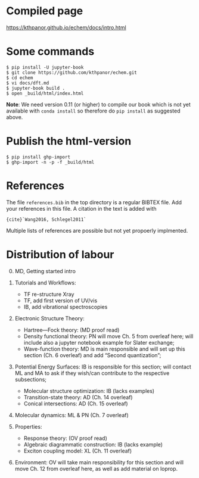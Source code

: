 # Compiled page
https://kthpanor.github.io/echem/docs/intro.html

# Some commands

```
$ pip install -U jupyter-book
$ git clone https://github.com/kthpanor/echem.git
$ cd echem
$ vi docs/dft.md
$ jupyter-book build .
$ open _build/html/index.html
```

**Note**: We need version 0.11 (or higher) to compile our book which is not yet available with `conda install` so therefore do `pip install` as suggested above.

# Publish the html-version

```
$ pip install ghp-import
$ ghp-import -n -p -f _build/html
```

# References
The file `references.bib` in the top directory is a regular BIBTEX file. Add your references in this file. A citation in the text is added with

```
{cite}`Wang2016, Schlegel2011`
```

Multiple lists of references are possible but not yet propoerly implmented.

# Distribution of labour
0. MD, Getting started intro

1. Tutorials and Workflows: 
    - TF re-structure Xray
    - TF, add first version of UV/vis
    - IB, add vibrational spectroscopies

2. Electronic Structure Theory:
    -  Hartree—Fock theory: (MD proof read)
    -  Density functional theory: PN will move Ch. 5 from overleaf here; will include also a jupyter notebook example for Slater exchange;
    -  Wave-function theory: MD is main responsible and will set up this section (Ch. 6 overleaf) and add “Second quantization”;

3. Potential Energy Surfaces: IB is responsible for this section; will contact ML and MA to ask if they wish/can contribute to the respective subsections;
    -  Molecular structure optimization: IB (lacks examples)
    -  Transition-state theory: AD (Ch. 14 overleaf)
    -  Conical intersections: AD (Ch. 15 overleaf)

4. Molecular dynamics: ML & PN (Ch. 7 overleaf)

5. Properties:
    - Response theory: (OV proof read)
    - Algebraic diagrammatic construction: IB (lacks example)
    - Exciton coupling model: XL (Ch. 11 overleaf)

6. Environment: OV will take main responsibility for this section and will move Ch. 12 from overleaf here, as well as add material on loprop.
